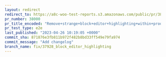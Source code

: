 ```yaml
---
layout: redirect
redirect_to: https://a8c-woo-test-reports.s3.amazonaws.com/public/pr/38000/e2e/index.html
pr_number: 38000
pr_title_encoded: "Remove+strange+block+editor+highlighting+within+product+block+editor"
pr_test_type: e2e
last_published: "2023-04-26 10:19:05 +0000"
commit_sha: 871876e3fb811b972f482b8bd33ff549e79fa974
commit_message: "Add changelog"
branch_name: fix/37928_block_editor_highlighting
---
```

